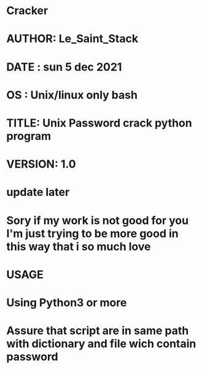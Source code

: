 # Cracker
#
# AUTHOR:  Le_Saint_Stack
# DATE  :  sun 5 dec 2021
# OS    : Unix/linux only bash
#




# TITLE: Unix Password crack python program
# VERSION:  1.0 
# update later

# Sory if my work is not good for you I'm just trying to be more good in this way that i so much love

# USAGE

# Using Python3 or more
# Assure that script are in same path with dictionary and file wich contain password 
